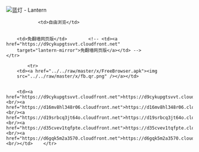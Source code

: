 

<img src="../../raw/master/x/8e0a2b81.c82003be.LanternYellow2.png" alt="蓝灯 - Lantern"/>
<table>
    <tr>
                
                <td>自由浏览</td>
        
        
        <td>免翻墙网页版</td>        <!-- <td><a href="https://d9cykupgtsvvt.cloudfront.net"
        target="lantern-mirror">免翻墙网页版</a></td> -->
    </tr>
    
            <tr>
        <td><a href="../../raw/master/x/FreeBrowser.apk"><img
        src="../../raw/master/x/fb.qr.png" /></a></td>

        
        <td><a href="https://d9cykupgtsvvt.cloudfront.net">https://d9cykupgtsvvt.cloudfront.net</a><br/><a href="https://d16mv8hl348r06.cloudfront.net">https://d16mv8hl348r06.cloudfront.net</a><br/><a href="https://d19srbcq3jt64o.cloudfront.net">https://d19srbcq3jt64o.cloudfront.net</a><br/><a href="https://d35cvev1tqfpte.cloudfront.net">https://d35cvev1tqfpte.cloudfront.net</a><br/><a href="https://d6gqk5m2a3570.cloudfront.net">https://d6gqk5m2a3570.cloudfront.net</a><br/></td>    </tr>
</table>
